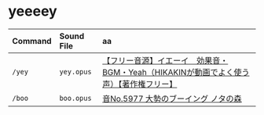 # yeeeey

| Command | Sound File | aa                                                                                                                                    |
| :------ | :--------- | :------------------------------------------------------------------------------------------------------------------------------------ |
| `/yey`    | `yey.opus`   | [【フリー音源】イエーイ　効果音・BGM・Yeah（HIKAKINが動画でよく使う声）【著作権フリー】](https://www.youtube.com/watch?v=GPVebIGlDQw) |
| `/boo`    | `boo.opus`   | [音No.5977 大勢のブーイング ノタの森](http://notanomori.net/sound/5977/)                                                              |
